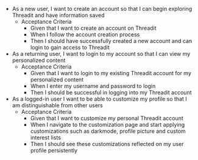 - As a new user, I want to create an account so that I can begin exploring Threadit and have information saved
  - Acceptance Criteria
    - Given that I want to create an account on Threadit
    - When I follow the account creation process
    - Then I should have successfully created a new account and can login to gain access to Threadit
- As a returning user, I want to login to my account so that I can view my personalized content
  - Acceptance Criteria
    - Given that I want to login to my existing Threadit account for my personalized content
    - When I enter my username and password to login
    - Then I should be successful in logging into my Threadit account
- As a logged-in user I want to be able to customize my profile so that I am distinguishable from other users
  - Acceptance Criteria
    - Given that I want to customize my personal Threadit account
    - When I navigate to the customization page and start applying customizations such as darkmode, profile picture and custom interest lists
    - Then I should see these customizations reflected on my user profile persistently